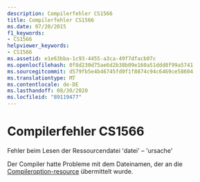 ```yaml
---
description: Compilerfehler CS1566
title: Compilerfehler CS1566
ms.date: 07/20/2015
f1_keywords:
- CS1566
helpviewer_keywords:
- CS1566
ms.assetid: e1e63bba-1c93-4455-a3ca-49f7dfacb07c
ms.openlocfilehash: 0f8d230d75ae6d2b38b09e160a51ddd8f99a5741
ms.sourcegitcommit: d579fb5e4b46745fd0f1f8874c94c6469ce58604
ms.translationtype: MT
ms.contentlocale: de-DE
ms.lasthandoff: 08/30/2020
ms.locfileid: "89119477"
---
```

# <a name="compiler-error-cs1566"></a>Compilerfehler CS1566
Fehler beim Lesen der Ressourcendatei 'datei' – 'ursache'  
  
 Der Compiler hatte Probleme mit dem Dateinamen, der an die [Compileroption-resource](../language-reference/compiler-options/resource-compiler-option.md) übermittelt wurde.
